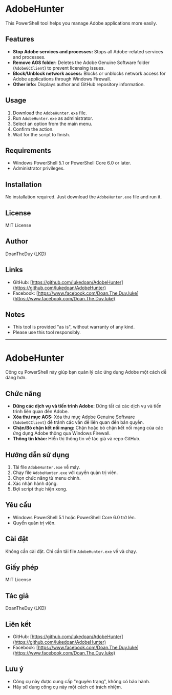 # AdobeHunter

This PowerShell tool helps you manage Adobe applications more easily.

## Features

* **Stop Adobe services and processes:** Stops all Adobe-related services and processes.
* **Remove AGS folder:** Deletes the Adobe Genuine Software folder (`AdobeGCClient`) to prevent licensing issues.
* **Block/Unblock network access:** Blocks or unblocks network access for Adobe applications through Windows Firewall.
* **Other info:** Displays author and GitHub repository information.

## Usage

1.  Download the `AdobeHunter.exe` file.
2.  Run `AdobeHunter.exe` as administrator.
3.  Select an option from the main menu.
4.  Confirm the action.
5.  Wait for the script to finish.

## Requirements

* Windows PowerShell 5.1 or PowerShell Core 6.0 or later.
* Administrator privileges.

## Installation

No installation required. Just download the `AdobeHunter.exe` file and run it.

## License

MIT License

## Author

DoanTheDuy (LKD)

## Links

* GitHub: [https://github.com/lukedoan/AdobeHunter](https://github.com/lukedoan/AdobeHunter)
* Facebook: [https://www.facebook.com/Doan.The.Duy.luke](https://www.facebook.com/Doan.The.Duy.luke)

## Notes

* This tool is provided "as is", without warranty of any kind.
* Please use this tool responsibly.

---

# AdobeHunter

Công cụ PowerShell này giúp bạn quản lý các ứng dụng Adobe một cách dễ dàng hơn.

## Chức năng

* **Dừng các dịch vụ và tiến trình Adobe:** Dừng tất cả các dịch vụ và tiến trình liên quan đến Adobe.
* **Xóa thư mục AGS:** Xóa thư mục Adobe Genuine Software (`AdobeGCClient`) để tránh các vấn đề liên quan đến bản quyền.
* **Chặn/Bỏ chặn kết nối mạng:** Chặn hoặc bỏ chặn kết nối mạng của các ứng dụng Adobe thông qua Windows Firewall.
* **Thông tin khác:** Hiển thị thông tin về tác giả và repo GitHub.

## Hướng dẫn sử dụng

1.  Tải file `AdobeHunter.exe` về máy.
2.  Chạy file `AdobeHunter.exe` với quyền quản trị viên.
3.  Chọn chức năng từ menu chính.
4.  Xác nhận hành động.
5.  Đợi script thực hiện xong.

## Yêu cầu

* Windows PowerShell 5.1 hoặc PowerShell Core 6.0 trở lên.
* Quyền quản trị viên.

## Cài đặt

Không cần cài đặt. Chỉ cần tải file `AdobeHunter.exe` về và chạy.

## Giấy phép

MIT License

## Tác giả

DoanTheDuy (LKD)

## Liên kết

* GitHub: [https://github.com/lukedoan/AdobeHunter](https://github.com/lukedoan/AdobeHunter)
* Facebook: [https://www.facebook.com/Doan.The.Duy.luke](https://www.facebook.com/Doan.The.Duy.luke)

## Lưu ý

* Công cụ này được cung cấp "nguyên trạng", không có bảo hành.
* Hãy sử dụng công cụ này một cách có trách nhiệm.
